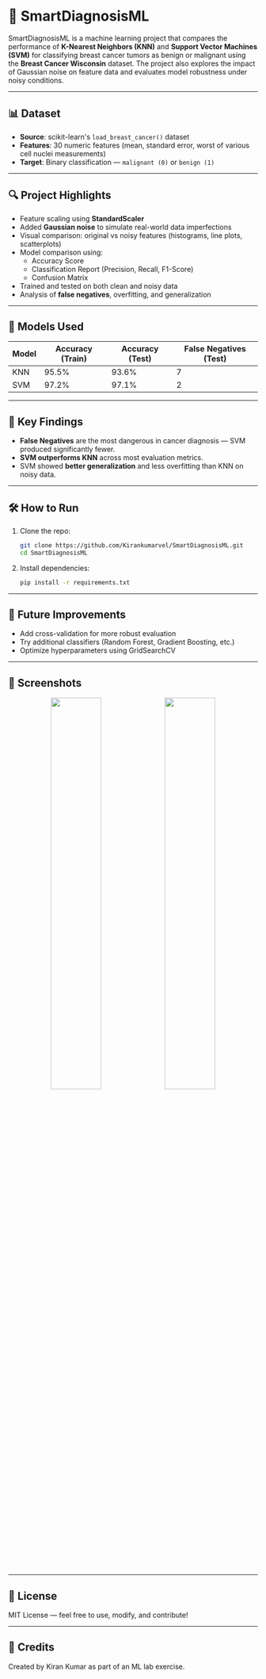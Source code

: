 # 🧠 SmartDiagnosisML

SmartDiagnosisML is a machine learning project that compares the performance of **K-Nearest Neighbors (KNN)** and **Support Vector Machines (SVM)** for classifying breast cancer tumors as benign or malignant using the **Breast Cancer Wisconsin** dataset. The project also explores the impact of Gaussian noise on feature data and evaluates model robustness under noisy conditions.

---

## 📊 Dataset

- **Source**: scikit-learn's `load_breast_cancer()` dataset
- **Features**: 30 numeric features (mean, standard error, worst of various cell nuclei measurements)
- **Target**: Binary classification — `malignant (0)` or `benign (1)`

---

## 🔍 Project Highlights

- Feature scaling using **StandardScaler**
- Added **Gaussian noise** to simulate real-world data imperfections
- Visual comparison: original vs noisy features (histograms, line plots, scatterplots)
- Model comparison using:
  - Accuracy Score
  - Classification Report (Precision, Recall, F1-Score)
  - Confusion Matrix
- Trained and tested on both clean and noisy data
- Analysis of **false negatives**, overfitting, and generalization

---

## 🚀 Models Used

| Model | Accuracy (Train) | Accuracy (Test) | False Negatives (Test) |
|-------|------------------|-----------------|--------------------------|
| KNN   | 95.5%            | 93.6%           | 7                        |
| SVM   | 97.2%            | 97.1%           | 2                        |

---

## 📌 Key Findings

- **False Negatives** are the most dangerous in cancer diagnosis — SVM produced significantly fewer.
- **SVM outperforms KNN** across most evaluation metrics.
- SVM showed **better generalization** and less overfitting than KNN on noisy data.

---

## 🛠️ How to Run

1. Clone the repo:
   ```bash
   git clone https://github.com/Kirankumarvel/SmartDiagnosisML.git
   cd SmartDiagnosisML
   ```

2. Install dependencies:
   ```bash
   pip install -r requirements.txt
   ```


---

## 🧠 Future Improvements

- Add cross-validation for more robust evaluation
- Try additional classifiers (Random Forest, Gradient Boosting, etc.)
- Optimize hyperparameters using GridSearchCV

---

## 📸 Screenshots

<p align="center"> 
  <img src="screenshots/histogram_comparison.png" width="45%"> 
  <img src="screenshots/confusion_matrix.png" width="45%"> 
</p>

---

## 📄 License

MIT License — feel free to use, modify, and contribute!

---

## 💬 Credits

Created by Kiran Kumar  as part of an ML lab exercise.
